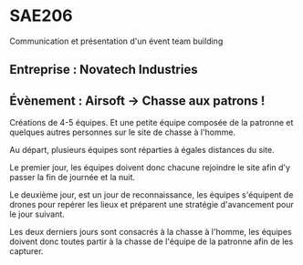 # SAE206
Communication et présentation d'un évent team building

## Entreprise : Novatech Industries

## Évènement : Airsoft → Chasse aux patrons !
Créations de 4-5 équipes. Et une petite équipe composée de la patronne et quelques autres personnes sur le site de chasse à l'homme.

Au départ, plusieurs équipes sont réparties à égales distances du site.

Le premier jour, les équipes doivent donc chacune rejoindre le site afin d'y passer la fin de journée et la nuit.

Le deuxième jour, est un jour de reconnaissance, les équipes s'équipent de drones pour repérer les lieux et préparent une stratégie d'avancement pour le jour suivant.

Les deux derniers jours sont consacrés à la chasse à l'homme, les équipes doivent donc toutes partir à la chasse de l'équipe de la patronne afin de les capturer.
